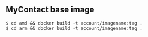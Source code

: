 ## MyContact base image

```
$ cd amd && docker build -t account/imagename:tag .
$ cd arm && docker build -t account/imagename:tag .
```
